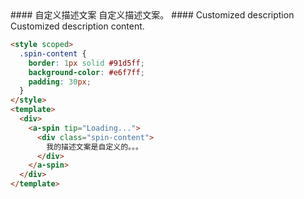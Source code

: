 <cn>
#### 自定义描述文案
自定义描述文案。
</cn>

<us>
#### Customized description
Customized description content.
</us>

```html
<style scoped>
  .spin-content {
    border: 1px solid #91d5ff;
    background-color: #e6f7ff;
    padding: 30px;
  }
</style>
<template>
  <div>
    <a-spin tip="Loading...">
      <div class="spin-content">
        我的描述文案是自定义的。。。
      </div>
    </a-spin>
  </div>
</template>
```
